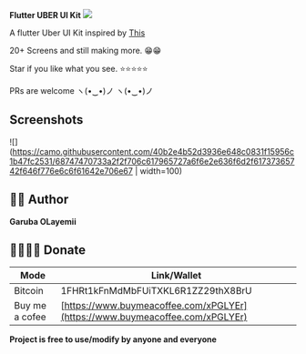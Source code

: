**Flutter UBER UI Kit** ![](https://camo.githubusercontent.com/40b2e4b52d3936e648c0831f15956c1b47fc2531/68747470733a2f2f706c617965727a6f6e2e636f6d2f61737365742f646f776e6c6f61642e706e67)

A flutter Uber UI Kit inspired by [This](https://www.behance.net/collection/175047817/Ubber)

20+ Screens and still making more. 😁😁

Star if you like what you see. ⭐⭐⭐⭐⭐

PRs are welcome ヽ(•‿•)ノ ヽ(•‿•)ノ

## Screenshots

![](https://camo.githubusercontent.com/40b2e4b52d3936e648c0831f15956c1b47fc2531/68747470733a2f2f706c617965727a6f6e2e636f6d2f61737365742f646f776e6c6f61642e706e67 | width=100)

## 🦸‍♂️ Author

**Garuba OLayemii**

## 💃🏻💃🏻 Donate

| **Mode**       | **Link/Wallet**                                                              |
| -------------- | ---------------------------------------------------------------------------- |
| Bitcoin        | 1FHRt1kFnMdMbFUiTXKL6R1ZZ29thX8BrU                                           |
| Buy me a cofee | [https://www.buymeacoffee.com/xPGLYEr](https://www.buymeacoffee.com/xPGLYEr) |

**Project is free to use/modify by anyone and everyone**
